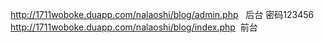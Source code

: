 http://1711woboke.duapp.com/nalaoshi/blog/admin.php   后台 密码123456
http://1711woboke.duapp.com/nalaoshi/blog/index.php  前台
